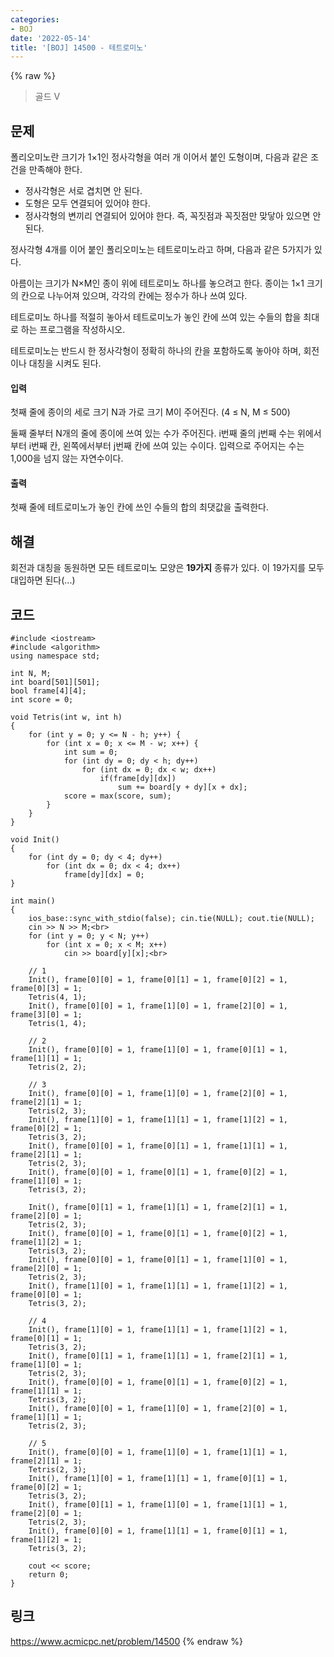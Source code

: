 ```yaml
---
categories:
- BOJ
date: '2022-05-14'
title: '[BOJ] 14500 - 테트로미노'
---
```


{% raw %}
> 골드 V<br>

## 문제
폴리오미노란 크기가 1×1인 정사각형을 여러 개 이어서 붙인 도형이며, 다음과 같은 조건을 만족해야 한다.
-   정사각형은 서로 겹치면 안 된다.
-   도형은 모두 연결되어 있어야 한다.
-   정사각형의 변끼리 연결되어 있어야 한다. 즉, 꼭짓점과 꼭짓점만 맞닿아 있으면 안 된다.

정사각형 4개를 이어 붙인 폴리오미노는 테트로미노라고 하며, 다음과 같은 5가지가 있다.

아름이는 크기가 N×M인 종이 위에 테트로미노 하나를 놓으려고 한다. 종이는 1×1 크기의 칸으로 나누어져 있으며, 각각의 칸에는 정수가 하나 쓰여 있다.

테트로미노 하나를 적절히 놓아서 테트로미노가 놓인 칸에 쓰여 있는 수들의 합을 최대로 하는 프로그램을 작성하시오.

테트로미노는 반드시 한 정사각형이 정확히 하나의 칸을 포함하도록 놓아야 하며, 회전이나 대칭을 시켜도 된다.

#### 입력
첫째 줄에 종이의 세로 크기 N과 가로 크기 M이 주어진다. (4 ≤ N, M ≤ 500)

둘째 줄부터 N개의 줄에 종이에 쓰여 있는 수가 주어진다. i번째 줄의 j번째 수는 위에서부터 i번째 칸, 왼쪽에서부터 j번째 칸에 쓰여 있는 수이다. 입력으로 주어지는 수는 1,000을 넘지 않는 자연수이다.

#### 출력
첫째 줄에 테트로미노가 놓인 칸에 쓰인 수들의 합의 최댓값을 출력한다.

## 해결
회전과 대칭을 동원하면 모든 테트로미노 모양은 **19가지** 종류가 있다. 이 19가지를 모두 대입하면 된다(...)

## 코드
```
#include <iostream>
#include <algorithm>
using namespace std;

int N, M;
int board[501][501];
bool frame[4][4];
int score = 0;

void Tetris(int w, int h)
{
	for (int y = 0; y <= N - h; y++) {
		for (int x = 0; x <= M - w; x++) {
			int sum = 0;
			for (int dy = 0; dy < h; dy++)
				for (int dx = 0; dx < w; dx++)
					if(frame[dy][dx])
						sum += board[y + dy][x + dx];
			score = max(score, sum);
		}
	}
}

void Init()
{
	for (int dy = 0; dy < 4; dy++)
		for (int dx = 0; dx < 4; dx++)
			frame[dy][dx] = 0;
}

int main()
{
	ios_base::sync_with_stdio(false); cin.tie(NULL); cout.tie(NULL);
	cin >> N >> M;<br>
	for (int y = 0; y < N; y++)
		for (int x = 0; x < M; x++)
			cin >> board[y][x];<br>

	// 1
	Init(), frame[0][0] = 1, frame[0][1] = 1, frame[0][2] = 1, frame[0][3] = 1;
	Tetris(4, 1);
	Init(), frame[0][0] = 1, frame[1][0] = 1, frame[2][0] = 1, frame[3][0] = 1;
	Tetris(1, 4);

	// 2
	Init(), frame[0][0] = 1, frame[1][0] = 1, frame[0][1] = 1, frame[1][1] = 1;
	Tetris(2, 2);

	// 3
	Init(), frame[0][0] = 1, frame[1][0] = 1, frame[2][0] = 1, frame[2][1] = 1;
	Tetris(2, 3);
	Init(), frame[1][0] = 1, frame[1][1] = 1, frame[1][2] = 1, frame[0][2] = 1;
	Tetris(3, 2);
	Init(), frame[0][0] = 1, frame[0][1] = 1, frame[1][1] = 1, frame[2][1] = 1;
	Tetris(2, 3);
	Init(), frame[0][0] = 1, frame[0][1] = 1, frame[0][2] = 1, frame[1][0] = 1;
	Tetris(3, 2);

	Init(), frame[0][1] = 1, frame[1][1] = 1, frame[2][1] = 1, frame[2][0] = 1;
	Tetris(2, 3);
	Init(), frame[0][0] = 1, frame[0][1] = 1, frame[0][2] = 1, frame[1][2] = 1;
	Tetris(3, 2);
	Init(), frame[0][0] = 1, frame[0][1] = 1, frame[1][0] = 1, frame[2][0] = 1;
	Tetris(2, 3);
	Init(), frame[1][0] = 1, frame[1][1] = 1, frame[1][2] = 1, frame[0][0] = 1;
	Tetris(3, 2);

	// 4
	Init(), frame[1][0] = 1, frame[1][1] = 1, frame[1][2] = 1, frame[0][1] = 1;
	Tetris(3, 2);
	Init(), frame[0][1] = 1, frame[1][1] = 1, frame[2][1] = 1, frame[1][0] = 1;
	Tetris(2, 3);
	Init(), frame[0][0] = 1, frame[0][1] = 1, frame[0][2] = 1, frame[1][1] = 1;
	Tetris(3, 2);
	Init(), frame[0][0] = 1, frame[1][0] = 1, frame[2][0] = 1, frame[1][1] = 1;
	Tetris(2, 3);

	// 5
	Init(), frame[0][0] = 1, frame[1][0] = 1, frame[1][1] = 1, frame[2][1] = 1;
	Tetris(2, 3);
	Init(), frame[1][0] = 1, frame[1][1] = 1, frame[0][1] = 1, frame[0][2] = 1;
	Tetris(3, 2);
	Init(), frame[0][1] = 1, frame[1][0] = 1, frame[1][1] = 1, frame[2][0] = 1;
	Tetris(2, 3);
	Init(), frame[0][0] = 1, frame[1][1] = 1, frame[0][1] = 1, frame[1][2] = 1;
	Tetris(3, 2);

	cout << score;
	return 0;
}
```

## 링크
https://www.acmicpc.net/problem/14500
{% endraw %}